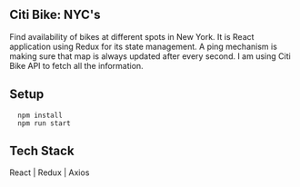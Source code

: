 ## Citi Bike: NYC's

Find availability of bikes at different spots in New York. It is React application using Redux for its state management. A ping mechanism is making sure that map is always updated after every second. I am using Citi Bike API to fetch all the information. 


## Setup

```
  npm install
  npm run start
```

## Tech Stack

React | Redux | Axios

